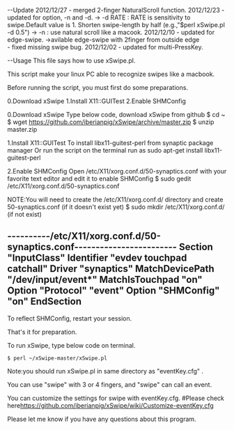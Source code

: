 --Update
2012/12/27 - merged 2-finger NaturalScroll function.
2012/12/23 - updated for option, -n and -d.
            -> -d RATE
              : RATE is sensitivity to swipe.Default value is 1.
                Shorten swipe-length by half (e.g.,"$perl xSwipe.pl -d 0.5")
            -> -n
              : use natural scroll like a macook.
2012/12/10 - updated for edge-swipe.
             ->avilable edge-swipe with 2finger from outside edge                            
           - fixed missing swipe bug.
2012/12/02 - updated for multi-PressKey.

--Usage
This file says how to use xSwipe.pl.

This script make your linux PC able to recognize swipes like a macbook.

Before running the script, you must first do some preparations.

0.Download xSwipe
1.Install X11::GUITest
2.Enable SHMConfig

0.Download xSwipe
Type below code, download xSwipe from github
    $ cd ~
    $ wget https://github.com/iberianpig/xSwipe/archive/master.zip
    $ unzip master.zip

1.Install X11::GUITest
To install libx11-guitest-perl from synaptic package manager
Or run the script on the terminal run as sudo apt-get install libx11-guitest-perl

2.Enable SHMConfig
Open /etc/X11/xorg.conf.d/50-synaptics.conf with your favorite text editor and edit it to enable SHMConfig
    $ sudo gedit /etc/X11/xorg.conf.d/50-synaptics.conf

NOTE:You will need to create the /etc/X11/xorg.conf.d/ directory and create 50-synaptics.conf (if it doesn't exist yet) 
    $ sudo mkdir /etc/X11/xorg.conf.d/  (if not exist)

----------/etc/X11/xorg.conf.d/50-synaptics.conf------------------------
Section "InputClass"
Identifier "evdev touchpad catchall"
Driver "synaptics"
MatchDevicePath "/dev/input/event*"
MatchIsTouchpad "on"
Option "Protocol" "event"
Option "SHMConfig" "on"
EndSection
------------------------------------------------------------------------
To reflect SHMConfig, restart your session. 

That's it for preparation.

To run xSwipe, type below code on terminal.

    $ perl ~/xSwipe-master/xSwipe.pl

Note:you should run xSwipe.pl in same directory as "eventKey.cfg" .

You can use "swipe" with 3 or 4 fingers, and "swipe" can call an event.

You can customize the settings for swipe with eventKey.cfg.
#Please check here<https://github.com/iberianpig/xSwipe/wiki/Customize-eventKey.cfg>

Please let me know if you have any questions about this program.
